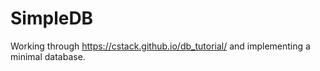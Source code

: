 # SimpleDB

Working through https://cstack.github.io/db_tutorial/ and implementing
a minimal database.
